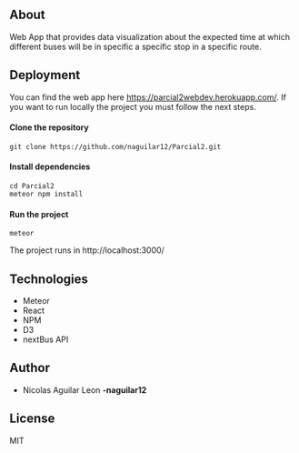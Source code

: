 ## About

Web App that provides data visualization about the expected time at which different buses will be in specific a specific stop in a specific route.

## Deployment

You can find the web app here https://parcial2webdev.herokuapp.com/. If you want to run locally the project you must follow the next steps.

#### Clone the repository
```
git clone https://github.com/naguilar12/Parcial2.git
```
#### Install dependencies
```
cd Parcial2
meteor npm install
```
#### Run the project
```
meteor
```

The project runs in http://localhost:3000/


## Technologies

- Meteor
- React
- NPM
- D3
- nextBus API


## Author
- Nicolas Aguilar Leon **-naguilar12**

## License
MIT



